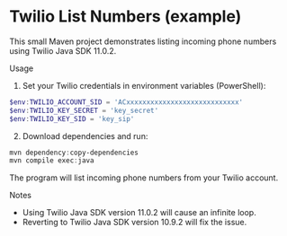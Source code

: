 # Twilio List Numbers (example)

This small Maven project demonstrates listing incoming phone numbers using Twilio Java SDK 11.0.2.

Usage

1. Set your Twilio credentials in environment variables (PowerShell):

```powershell
$env:TWILIO_ACCOUNT_SID = 'ACxxxxxxxxxxxxxxxxxxxxxxxxxxxx'
$env:TWILIO_KEY_SECRET = 'key_secret'
$env:TWILIO_KEY_SID = 'key_sip'
```

2. Download dependencies and run:

```powershell
mvn dependency:copy-dependencies
mvn compile exec:java
```

The program will list incoming phone numbers from your Twilio account.

Notes

- Using Twilio Java SDK version 11.0.2 will cause an infinite loop.
- Reverting to Twilio Java SDK version 10.9.2 will fix the issue.

